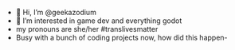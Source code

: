 - 👋 Hi, I’m @geekazodium
- 👀 I’m interested in game dev and everything godot
- my pronouns are she/her #translivesmatter
- Busy with a bunch of coding projects now, how did this happen-
